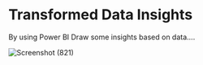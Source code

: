 # Transformed Data Insights

By using Power BI Draw some insights based on data....

![Screenshot (821)](https://github.com/RaghucharanV/Azure-Data-Factory-project/assets/81848656/2f27d386-3116-47fe-8744-8c243531d2ca)
